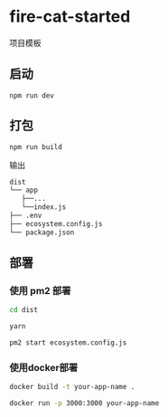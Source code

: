# fire-cat-started
项目模板

## 启动
`npm run dev`

## 打包

`npm run build`

输出

```bash
dist
└── app
   ├──...
   └──index.js
├── .env
├── ecosystem.config.js
└── package.json
```
## 部署

### 使用 pm2 部署

```bash
cd dist

yarn

pm2 start ecosystem.config.js
```

### 使用docker部署

```bash
docker build -t your-app-name .

docker run -p 3000:3000 your-app-name
```
